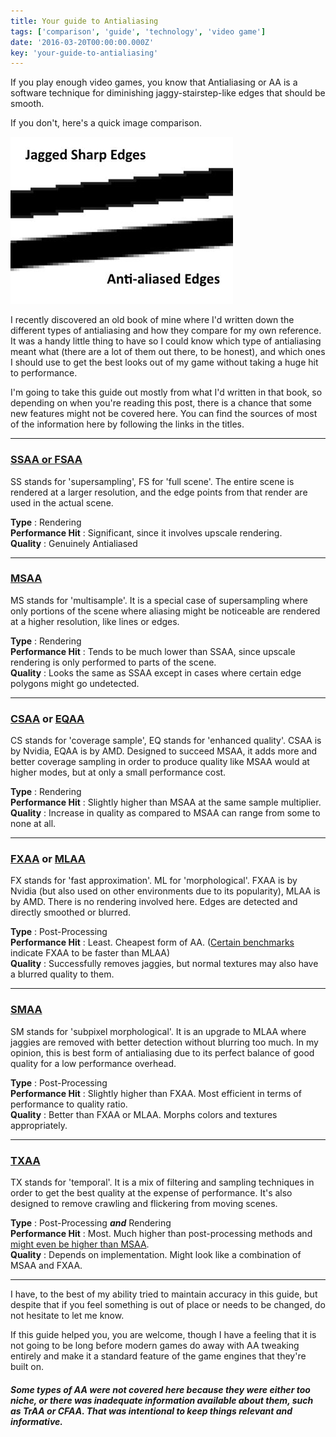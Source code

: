 ```yaml
---
title: Your guide to Antialiasing
tags: ['comparison', 'guide', 'technology', 'video game']
date: '2016-03-20T00:00:00.000Z'
key: 'your-guide-to-antialiasing'
---
```


If you play enough video games, you know that Antialiasing or AA is a software technique for diminishing jaggy-stairstep-like edges that should be smooth.

If you don't, here's a quick image comparison.

![](./aa.jpg)

I recently discovered an old book of mine where I'd written down the different types of antialiasing and how they compare for my own reference. It was a handy little thing to have so I could know which type of antialiasing meant what (there are a lot of them out there, to be honest), and which ones I should use to get the best looks out of my game without taking a huge hit to performance.

I'm going to take this guide out mostly from what I'd written in that book, so depending on when you're reading this post, there is a chance that some new features might not be covered here. You can find the sources of most of the information here by following the links in the titles.

---

### [SSAA or FSAA](https://en.wikipedia.org/wiki/Supersampling)

SS stands for 'supersampling', FS for 'full scene'.
The entire scene is rendered at a larger resolution, and the edge points from that render are used in the actual scene.

**Type** : Rendering \
**Performance Hit** : Significant, since it involves upscale rendering. \
**Quality** : Genuinely Antialiased

---

### [MSAA](https://en.wikipedia.org/wiki/Multisample_anti-aliasing)

MS stands for 'multisample'.
It is a special case of supersampling where only portions of the scene where aliasing might be noticeable are rendered at a higher resolution, like lines or edges.

**Type** : Rendering \
**Performance Hit** : Tends to be much lower than SSAA, since upscale rendering is only performed to parts of the scene. \
**Quality** : Looks the same as SSAA except in cases where certain edge polygons might go undetected.

---

### [CSAA](https://www.nvidia.com/object/coverage-sampled-aa.html) or [EQAA](http://developer.amd.com/wordpress/media/2012/10/EQAA%2520Modes%2520for%2520AMD%2520HD%25206900%2520Series%2520Cards.pdf)

CS stands for 'coverage sample', EQ stands for 'enhanced quality'.
CSAA is by Nvidia, EQAA is by AMD.
Designed to succeed MSAA, it adds more and better coverage sampling in order to produce quality like MSAA would at higher modes, but at only a small performance cost.

**Type** : Rendering \
**Performance Hit** : Slightly higher than MSAA at the same sample multiplier. \
**Quality** : Increase in quality as compared to MSAA can range from some to none at all.

---

### [FXAA](https://en.wikipedia.org/wiki/Fast_approximate_anti-aliasing) or [MLAA](http://www.hardocp.com/article/2011/07/18/nvidias_new_fxaa_antialiasing_technology/4)

FX stands for 'fast approximation'. ML for 'morphological'.
FXAA is by Nvidia (but also used on other environments due to its popularity), MLAA is by AMD.
There is no rendering involved here. Edges are detected and directly smoothed or blurred.

**Type** : Post-Processing \
**Performance Hit** : Least. Cheapest form of AA. ([Certain benchmarks](http://www.hardocp.com/image.html?image=MTMxMDIyNTU4NEVUa3NkblNuWWxfNF8yX2wuZ2lm) indicate FXAA to be faster than MLAA) \
**Quality** : Successfully removes jaggies, but normal textures may also have a blurred quality to them.

---

### [SMAA](http://www.iryoku.com/smaa/)

SM stands for 'subpixel morphological'.
It is an upgrade to MLAA where jaggies are removed with better detection without blurring too much.
In my opinion, this is best form of antialiasing due to its perfect balance of good quality for a low performance overhead.

**Type** : Post-Processing \
**Performance Hit** : Slightly higher than FXAA. Most efficient in terms of performance to quality ratio. \
**Quality** : Better than FXAA or MLAA. Morphs colors and textures appropriately.

---

### [TXAA](http://www.geforce.com/hardware/technology/txaa/technology)

TX stands for 'temporal'.
It is a mix of filtering and sampling techniques in order to get the best quality at the expense of performance. It's also designed to remove crawling and flickering from moving scenes.

**Type** : Post-Processing _**and**_ Rendering \
**Performance Hit** : Most. Much higher than post-processing methods and [might even be higher than MSAA](http://www.hardocp.com/image.html?image=MTM1Mzg4NTQ2MmN1SHJBMjd1d21fNV83X2wuanBn). \
**Quality** : Depends on implementation. Might look like a combination of MSAA and FXAA.

---

I have, to the best of my ability tried to maintain accuracy in this guide, but despite that if you feel something is out of place or needs to be changed, do not hesitate to let me know.

If this guide helped you, you are welcome, though I have a feeling that it is not going to be long before modern games do away with AA tweaking entirely and make it a standard feature of the game engines that they're built on.

##### Some types of AA were not covered here because they were either too niche, or there was inadequate information available about them, such as TrAA or CFAA. That was intentional to keep things relevant and informative.
